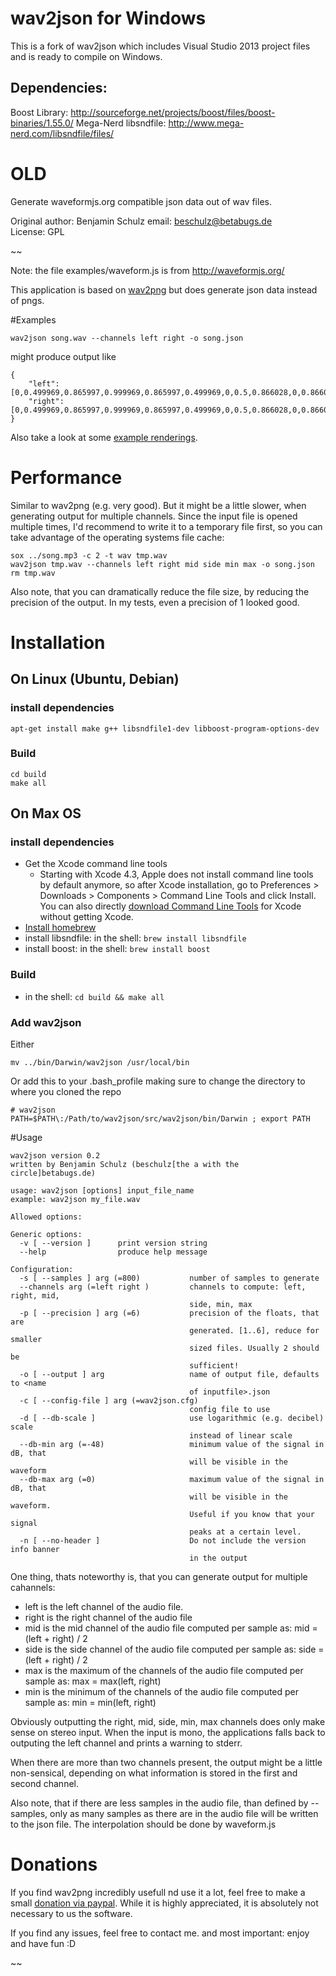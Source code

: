 wav2json for Windows
====================

This is a fork of wav2json which includes Visual Studio 2013 project files and is ready to compile on Windows.

Dependencies:
-------------

Boost Library: http://sourceforge.net/projects/boost/files/boost-binaries/1.55.0/
Mega-Nerd libsndfile: http://www.mega-nerd.com/libsndfile/files/

OLD
===

Generate waveformjs.org compatible json data out of wav files.

Original author: Benjamin Schulz
email: beschulz@betabugs.de  
License: GPL

~~

Note: the file examples/waveform.js is from http://waveformjs.org/

This application is based on [wav2png](https://github.com/beschulz/wav2png/) but does generate json data instead of pngs.

#Examples

	wav2json song.wav --channels left right -o song.json

might produce output like

	{
		"left":[0,0.499969,0.865997,0.999969,0.865997,0.499969,0,0.5,0.866028,0,0.866028,0.5],
		"right":[0,0.499969,0.865997,0.999969,0.865997,0.499969,0,0.5,0.866028,0,0.866028,0.5],
	}

Also take a look at some [example renderings](http://beschulz.github.com/wav2json/).

# Performance
Similar to wav2png (e.g. very good). But it might be a little slower, when generating output for multiple channels.
Since the input file is opened multiple times, I'd recommend to write it to a temporary file first, so you can take advantage of the operating systems file cache:

	sox ../song.mp3 -c 2 -t wav tmp.wav
	wav2json tmp.wav --channels left right mid side min max -o song.json
	rm tmp.wav

Also note, that you can dramatically reduce the file size, by reducing the precision of the output. In my tests, even a precision of 1 looked good.

# Installation

## On Linux (Ubuntu, Debian)

### install dependencies
    apt-get install make g++ libsndfile1-dev libboost-program-options-dev

### Build
	cd build
    make all

## On Max OS

### install dependencies
* Get the Xcode command line tools
	* Starting with Xcode 4.3, Apple does not install command line tools by default anymore, so after Xcode installation, go to Preferences > Downloads > Components > Command Line Tools and click Install. You can also directly [download Command Line Tools](https://developer.apple.com/downloads) for Xcode without getting Xcode.
* [Install homebrew](https://github.com/mxcl/homebrew/wiki/installation)
* install libsndfile: in the shell: ```brew install libsndfile```
* install boost: in the shell: ```brew install boost```

### Build
* in the shell: ```cd build && make all```

### Add wav2json
Either

	mv ../bin/Darwin/wav2json /usr/local/bin

Or add this to your .bash_profile making sure to change the directory to where you cloned the repo

	# wav2json
	PATH=$PATH\:/Path/to/wav2json/src/wav2json/bin/Darwin ; export PATH

#Usage

	wav2json version 0.2
	written by Benjamin Schulz (beschulz[the a with the circle]betabugs.de)

	usage: wav2json [options] input_file_name
	example: wav2json my_file.wav

	Allowed options:

	Generic options:
	  -v [ --version ]      print version string
	  --help                produce help message

	Configuration:
	  -s [ --samples ] arg (=800)           number of samples to generate
	  --channels arg (=left right )         channels to compute: left, right, mid, 
	                                        side, min, max
	  -p [ --precision ] arg (=6)           precision of the floats, that are 
	                                        generated. [1..6], reduce for smaller 
	                                        sized files. Usually 2 should be 
	                                        sufficient!
	  -o [ --output ] arg                   name of output file, defaults to <name 
	                                        of inputfile>.json
	  -c [ --config-file ] arg (=wav2json.cfg)
	                                        config file to use
	  -d [ --db-scale ]                     use logarithmic (e.g. decibel) scale 
	                                        instead of linear scale
	  --db-min arg (=-48)                   minimum value of the signal in dB, that
	                                        will be visible in the waveform
	  --db-max arg (=0)                     maximum value of the signal in dB, that
	                                        will be visible in the waveform. 
	                                        Useful if you know that your signal 
	                                        peaks at a certain level.
	  -n [ --no-header ]                    Do not include the version info banner 
	                                        in the output


One thing, thats noteworthy is, that you can generate output for multiple cahannels:

* left is the left channel of the audio file.
* right is the right channel of the audio file
* mid is the mid channel of the audio file computed per sample as: mid = (left + right) / 2
* side is the side channel of the audio file computed per sample as: side = (left + right) / 2
* max is the maximum of the channels of the audio file computed per sample as: max = max(left, right)
* min is the minimum of the channels of the audio file computed per sample as: min = min(left, right)

Obviously outputting the right, mid, side, min, max channels does only make sense on stereo input. When the input is mono,
the applications falls back to outputing the left channel and prints a warning to stderr.

When there are more than two channels present, the output might be a little non-sensical, depending on what information is stored in the first and second channel.

Also note, that if there are less samples in the audio file, than defined by --samples, only as many samples as there are in the audio file will be written to the json file. The interpolation should be done by waveform.js

# Donations
If you find wav2png incredibly usefull nd use it a lot, feel free to make a small [donation via paypal](http://goo.gl/Ey2Bp).
While it is highly appreciated, it is absolutely not necessary to us the software.

If you find any issues, feel free to contact me.
and most important: enjoy and have fun :D

~~